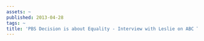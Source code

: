 ```yaml
---
assets: ~
published: 2013-04-28
tags: ~
title: 'PBS Decision is about Equality - Interview with Leslie on ABC TV '
---
```

